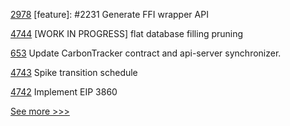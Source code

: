 
[2978](https://github.com/hyperledger/iroha/pull/2978) [feature]: #2231 Generate FFI wrapper API

[4744](https://github.com/hyperledger/besu/pull/4744) [WORK IN PROGRESS] flat database filling pruning 

[653](https://github.com/hyperledger-labs/blockchain-carbon-accounting/pull/653) Update CarbonTracker contract and api-server synchronizer.

[4743](https://github.com/hyperledger/besu/pull/4743) Spike transition schedule

[4742](https://github.com/hyperledger/besu/pull/4742) Implement EIP 3860


[See more >>>](https://start-here.hyperledger.org/pull-requests)
